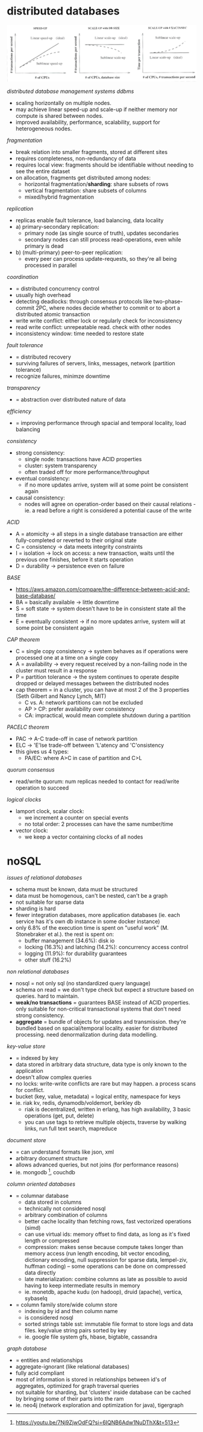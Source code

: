 # distributed databases

![](assets/scale.png)

*distributed database management systems ddbms*

- scaling horizontally on multiple nodes.
- may achieve linear speed-up and scale-up if neither memory nor compute is shared between nodes.
- improved availability, performance, scalability, support for heterogeneous nodes.

*fragmentation*

- break relation into smaller fragments, stored at different sites
- requires completeness, non-redundancy of data
- requires local view: fragments should be identifiable without needing to see the entire dataset
- on allocation, fragments get distributed among nodes:
	- horizontal fragmentation/**sharding**: share subsets of rows
	- vertical fragmentation: share subsets of columns
	- mixed/hybrid fragmentation

*replication*

- replicas enable fault tolerance, load balancing, data locality
- a) primary-secondary replication:
	- primary node (as single source of truth), updates secondaries
	- secondary nodes can still process read-operations, even while primary is dead
- b) (multi-primary) peer-to-peer replication:
	- every peer can process update-requests, so they're all being processed in parallel

*coordination*

- = distributed concurrency control
- usually high overhead
- detecting deadlocks: through consensus protocols like two-phase-commit 2PC, where nodes decide whether to commit or to abort a distributed atomic transaction
- write write conflict: either lock or regularly check for inconsistency
- read write conflict: unrepeatable read. check with other nodes
- inconsistency window: time needed to restore state

*fault tolerance*

- = distributed recovery
- surviving failures of servers, links, messages, network (partition tolerance)
- recognize failures, minimze downtime

*transparency*

- = abstraction over distributed nature of data

*efficiency*

- = improving performance through spacial and temporal locality, load balancing

*consistency*

- strong consistency:
	- single node: transactions have ACID properties
	- cluster: system transparency
	- often traded off for more performance/throughput
- eventual consistency:
	- if no more updates arrive, system will at some point be consistent again
- causal consistency:
	- nodes will agree on operation-order based on their causal relations - ie. a read before a right is considered a potential cause of the write

*ACID*

- A = atomicity → all steps in a single database transaction are either fully-completed or reverted to their original state
- C = consistency → data meets integrity constraints
- I = isolation → lock on access: a new transaction, waits until the previous one finishes, before it starts operation
- D = durability → persistence even on failure

*BASE*

- https://aws.amazon.com/compare/the-difference-between-acid-and-base-database/
- BA = basically available → little downtime
- S = soft state → system doesn't have to be in consistent state all the time
- E = eventually consistent → if no more updates arrive, system will at some point be consistent again

*CAP theorem*

- C = single copy consistency → system behaves as if operations were processed one at a time on a single copy
- A = availability → every request received by a non-failing node in the cluster must result in a response
- P = partition tolerance → the system continues to operate despite dropped or delayed messages between the distributed nodes
- cap theorem = in a cluster, you can have at most 2 of the 3 properties (Seth Gilbert and Nancy Lynch, MIT)
	- C vs. A: network partitions can not be excluded
	- AP > CP: prefer availability over consistency
	- CA: impractical, would mean complete shutdown during a partition

*PACELC theorem*

- PAC → A-C trade-off in case of network partition
- ELC → 'E'lse trade-off between 'L'atency and 'C'onsistency
- this gives us 4 types:
	- PA/EC: where A>C in case of partition and C>L

*quorum consensus*

- read/write quorum: num replicas needed to contact for read/write operation to succeed

*logical clocks*

- lamport clock, scalar clock:
	- we increment a counter on special events
	- no total order: 2 processes can have the same number/time
- vector clock:
	- we keep a vector containing clocks of all nodes

# noSQL

*issues of relational databases*

- schema must be known, data must be structured
- data must be homogenous, can't be nested, can't be a graph
- not suitable for sparse data
- sharding is hard
- fewer integration databases, more application databases (ie. each service has it's own db instance in some docker instance)
- only 6.8% of the execution time is spent on "useful work" (M. Stonebraker et al.). the rest is spent on:
	- buffer management (34.6%): disk io
	- locking (16.3%) and latching (14.2%): concurrency access control
	- logging (11.9%): for durability guarantees
	- other stuff (16.2%)

*non relational databases*

- nosql = not only sql (no standardized query language)
- schema on read = we don't type check but expect a structure based on queries. hard to maintain.
- **weak/no transactions** = guarantees BASE instead of ACID properties. only suitable for non-critical transactional systems that don't need strong consistency.
- **aggregate** = bundle of objects for updates and transmission. they're bundled based on spacial/temporal locality. easier for distributed processing. need denormalization during data modelling.

*key-value store*

- = indexed by key
- data stored in arbitrary data structure, data type is only known to the application
- doesn't allow complex queries
- no locks: write-write conflicts are rare but may happen. a process scans for conflict.
- bucket (key, value, metadata) = logical entity, namespace for keys
- ie. riak kv, redis, dynamodb/voldemort, berkley db
	- riak is decentralized, written in erlang, has high availability, 3 basic operations (get, put, delete)
	- you can use tags to retrieve multiple objects, traverse by walking links, run full text search, mapreduce

*document store*

- = can understand formats like json, xml
- arbitrary document structure
- allows advanced queries, but not joins (for performance reasons)
- ie. mongodb [^mickens], couchdb

*column oriented databases*

- = columnar database
	- data stored in columns
	- technically not considered nosql
	- arbitrary combination of columns
	- better cache locality than fetching rows, fast vectorized operations (simd)
	- can use virtual ids: memory offset to find data, as long as it's fixed length or compressed
	- compression: makes sense because compute takes longer than memory access (run length encoding, bit vector encoding, dictionary encoding, null suppression for sparse data, lempel-ziv, huffman coding) – some operations can be done on compressed data directly
	- late materialization: combine columns as late as possible to avoid having to keep intermediate results in memory
	- ie. monetdb, apache kudu (on hadoop), druid (apache), vertica, sybaseIq
- = column family store/wide column store
	- indexing by id and then column name
	- is considered nosql
	- sorted strings table sst: immutable file format to store logs and data files. key/value string pairs sorted by key
	- ie. google file system gfs, hbase, bigtable, cassandra

*graph database*

- = entities and relationships
- aggregate-ignorant (like relational databases)
- fully acid compliant
- most of information is stored in relationships between id's of aggregates, optimized for graph traversal queries
- not suitable for sharding, but 'clusters' inside database can be cached by bringing some of their parts into the ram
- ie. neo4j (network exploration and optimization for java), tigergraph

[^mickens]: https://youtu.be/7Nj9ZjwOdFQ?si=6IQNB6Adw1NuDThX&t=513
